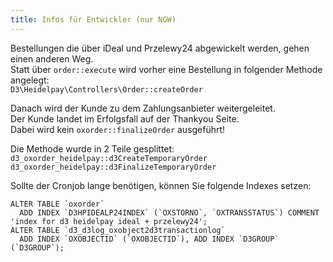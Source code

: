 ```yaml
---
title: Infos für Entwickler (nur NGW)
---
```


Bestellungen die über iDeal und Przelewy24 abgewickelt werden, gehen einen anderen Weg.  
Statt über `order::execute` wird vorher eine Bestellung in folgender Methode angelegt:  
`D3\Heidelpay\Controllers\Order::createOrder`
  
Danach wird der Kunde zu dem Zahlungsanbieter weitergeleitet.  
Der Kunde landet im Erfolgsfall auf der Thankyou Seite.  
Dabei wird kein `oxorder::finalizeOrder` ausgeführt!

Die Methode wurde in 2 Teile gesplittet:  
`d3_oxorder_heidelpay::d3CreateTemporaryOrder`  
`d3_oxorder_heidelpay::d3FinalizeTemporaryOrder`

Sollte der Cronjob lange benötigen, können Sie folgende Indexes setzen:
```mysql
ALTER TABLE `oxorder` 
  ADD INDEX `D3HPIDEALP24INDEX` (`OXSTORNO`, `OXTRANSSTATUS`) COMMENT 'index for d3 heidelpay ideal + przelewy24';
ALTER TABLE `d3_d3log_oxobject2d3transactionlog` 
  ADD INDEX `OXOBJECTID` (`OXOBJECTID`), ADD INDEX `D3GROUP` (`D3GROUP`);
```
